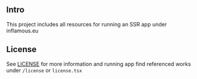 ## Intro
This project includes all resources for running an SSR app under inflamous.eu

## License
See [LICENSE](LICENSE) for more information and running app find referenced works under `/license` or `license.tsx`